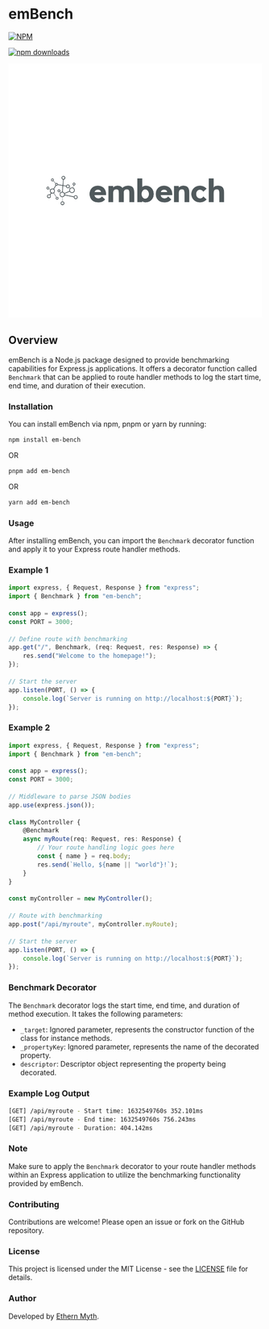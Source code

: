 # emBench

[![NPM](https://nodei.co/npm/em-bench.png)](https://nodei.co/npm/em-bench/)

[![npm downloads](https://img.shields.io/npm/dm/em-bench)](https://www.npmjs.com/package/em-bench)

<div align="center">

![Logo](/assets/logo/emBench.png)

</div>

## Overview

emBench is a Node.js package designed to provide benchmarking capabilities for Express.js applications. It offers a decorator function called `Benchmark` that can be applied to route handler methods to log the start time, end time, and duration of their execution.

### Installation

You can install emBench via npm, pnpm or yarn by running:

```bash
npm install em-bench
```

OR

```bash
pnpm add em-bench
```

OR

```bash
yarn add em-bench
```

### Usage

After installing emBench, you can import the `Benchmark` decorator function and apply it to your Express route handler methods.

### Example 1

``` typescript
import express, { Request, Response } from "express";
import { Benchmark } from "em-bench";

const app = express();
const PORT = 3000;

// Define route with benchmarking
app.get("/", Benchmark, (req: Request, res: Response) => {
    res.send("Welcome to the homepage!");
});

// Start the server
app.listen(PORT, () => {
    console.log(`Server is running on http://localhost:${PORT}`);
});
```

### Example 2

```typescript
import express, { Request, Response } from "express";
import { Benchmark } from "em-bench";

const app = express();
const PORT = 3000;

// Middleware to parse JSON bodies
app.use(express.json());

class MyController {
    @Benchmark
    async myRoute(req: Request, res: Response) {
        // Your route handling logic goes here
        const { name } = req.body;
        res.send(`Hello, ${name || "world"}!`);
    }
}

const myController = new MyController();

// Route with benchmarking
app.post("/api/myroute", myController.myRoute);

// Start the server
app.listen(PORT, () => {
    console.log(`Server is running on http://localhost:${PORT}`);
});
```

### Benchmark Decorator

The `Benchmark` decorator logs the start time, end time, and duration of method execution. It takes the following parameters:

- `_target`: Ignored parameter, represents the constructor function of the class for instance methods.
- `_propertyKey`: Ignored parameter, represents the name of the decorated property.
- `descriptor`: Descriptor object representing the property being decorated.

### Example Log Output

```bash
[GET] /api/myroute - Start time: 1632549760s 352.101ms
[GET] /api/myroute - End time: 1632549760s 756.243ms
[GET] /api/myroute - Duration: 404.142ms
```

### Note

Make sure to apply the `Benchmark` decorator to your route handler methods within an Express application to utilize the benchmarking functionality provided by emBench.

### Contributing

Contributions are welcome! Please open an issue or fork on the GitHub repository.

### License

This project is licensed under the MIT License - see the [LICENSE](LICENSE) file for details.

### Author

Developed by [Ethern Myth](https://github.com/Ethern-Myth).
